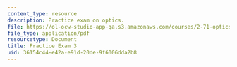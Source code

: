 ```yaml
---
content_type: resource
description: Practice exam on optics.
file: https://ol-ocw-studio-app-qa.s3.amazonaws.com/courses/2-71-optics-spring-2009/36154c44e42ae91d20de9f6006dda2b8_MIT2_71S09_practice3.pdf
file_type: application/pdf
resourcetype: Document
title: Practice Exam 3
uid: 36154c44-e42a-e91d-20de-9f6006dda2b8
---
```

